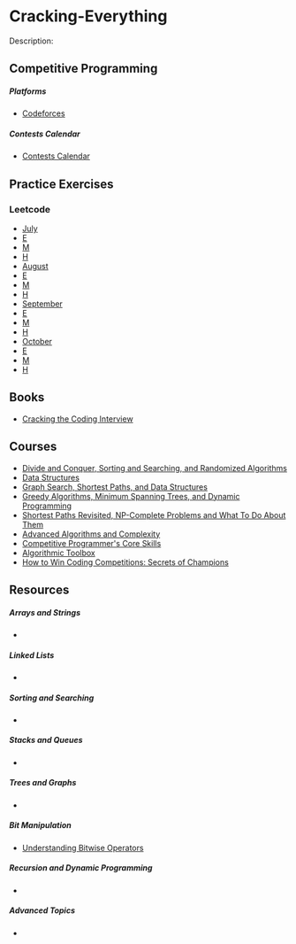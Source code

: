 # Cracking-Everything
Description: 

## Competitive Programming
   ##### Platforms
   - [Codeforces](http://codeforces.com/contests)

   ##### Contests Calendar
   - [Contests Calendar](https://www.hackerrank.com/calendar)

## Practice Exercises 
### Leetcode
  - [July]()
   -  [E]()
   -  [M]()
   -  [H]()
  - [August]()
   -  [E]()
   -  [M]()
   -  [H]()
  - [September]()
   -  [E]()
   -  [M]()
   -  [H]()
  - [October]()
   -  [E]()
   -  [M]()
   -  [H]()

## Books
  - [Cracking the Coding Interview](http://ahmed-badawy.com/blog/wp-content/uploads/2018/10/Cracking-the-Coding-Interview-6th-Edition-189-Programming-Questions-and-Solutions.pdf)
  
## Courses
  - [Divide and Conquer, Sorting and Searching, and Randomized Algorithms](https://www.coursera.org/learn/algorithms-divide-conquer)
  - [Data Structures](https://www.coursera.org/learn/data-structures)
  - [Graph Search, Shortest Paths, and Data Structures](https://www.coursera.org/learn/algorithms-graphs-data-structures)
  - [Greedy Algorithms, Minimum Spanning Trees, and Dynamic Programming](https://www.coursera.org/learn/algorithms-greedy)
  - [Shortest Paths Revisited, NP-Complete Problems and What To Do About Them](https://www.coursera.org/learn/algorithms-npcomplete)
  - [Advanced Algorithms and Complexity](https://www.coursera.org/learn/advanced-algorithms-and-complexity)
  - [Competitive Programmer's Core Skills](https://www.coursera.org/learn/competitive-programming-core-skills)
  - [Algorithmic Toolbox](https://www.coursera.org/learn/algorithmic-toolbox)
  - [How to Win Coding Competitions: Secrets of Champions](https://www.edx.org/course/how-to-win-coding-competitions-secrets-of-champions-4)
  
  
## Resources

  ##### Arrays and Strings
   -
  ##### Linked Lists
   -
  ##### Sorting and Searching
   -
  ##### Stacks and Queues
   -
  ##### Trees and Graphs
   -
  ##### Bit Manipulation
   - [Understanding Bitwise Operators](https://code.tutsplus.com/articles/understanding-bitwise-operators--active-11301)  
  
  ##### Recursion and Dynamic Programming
   -
  ##### Advanced Topics
   -
   


